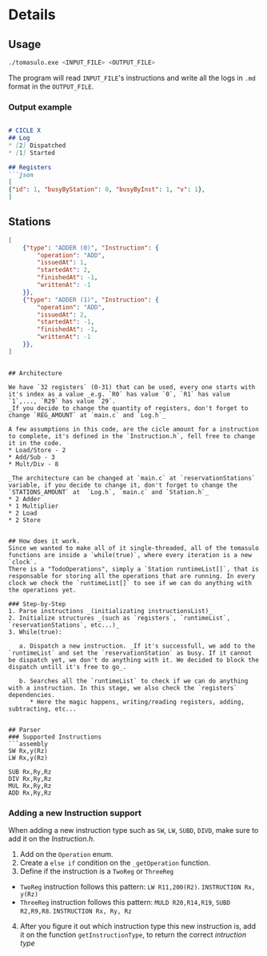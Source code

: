 # Details

## Usage
```bash
./tomasulo.exe <INPUT_FILE> <OUTPUT_FILE>
```
The program will read `INPUT_FILE`'s instructions and write all the logs in `.md` format in the `OUTPUT_FILE`. 

### Output example
```md

# CICLE X
## Log
* [2] Dispatched
* [1] Started

## Registers
```json
[
{"id": 1, "busyByStation": 0, "busyByInst": 1, "v": 1},
]
```

## Stations
```json
[
    {"type": "ADDER (0)", "Instruction": {
        "operation": "ADD",
        "issuedAt": 1,
        "startedAt": 2,
        "finishedAt": -1,
        "writtenAt": -1
    }},
    {"type": "ADDER (1)", "Instruction": {
        "operation": "ADD",
        "issuedAt": 2,
        "startedAt": -1,
        "finishedAt": -1,
        "writtenAt": -1
    }},
]
```
```

## Architecture

We have `32 registers` (0-31) that can be used, every one starts with it's index as a value _e.g. `R0` has value `0`, `R1` has value `1`,..., `R29` has value `29`.
_If you decide to change the quantity of registers, don't forget to change `REG_AMOUNT` at `main.c` and `Log.h`_

A few assumptions in this code, are the cicle amount for a instruction to complete, it's defined in the `Instruction.h`, fell free to change it in the code. 
* Load/Store - 2
* Add/Sub - 3
* Mult/Div - 8

_The architecture can be changed at `main.c` at `reservationStations` variable, if you decide to change it, don't forget to change the `STATIONS_AMOUNT` at  `Log.h`, `main.c` and `Station.h`_
* 2 Adder
* 1 Multiplier
* 2 Load
* 2 Store


## How does it work.
Since we wanted to make all of it single-threaded, all of the tomasulo functions are inside a `while(true)`, where every iteration is a new `clock`.
There is a "TodoOperations", simply a `Station runtimeList[]`, that is responsable for storing all the operations that are running. In every clock we check the `runtimeList[]` to see if we can do anything with the operations yet.

### Step-by-Step
1. Parse instructions _(initializating instructionsList)_
2. Initialize structures _(such as `registers`, `runtimeList`, `reservationStations`, etc...)_
3. While(true):

   a. Dispatch a new instruction. _If it's successfull, we add to the `runtimeList` and set the `reservationStation` as busy. If it cannot be dispatch yet, we don't do anything with it. We decided to block the dispatch untill it's free to go_.

   b. Searches all the `runtimeList` to check if we can do anything with a instruction. In this stage, we also check the `registers` dependencies.
      * Here the magic happens, writing/reading registers, adding, subtracting, etc...


## Parser
### Supported Instructions
```assembly
SW Rx,y(Rz)
LW Rx,y(Rz)

SUB Rx,Ry,Rz
DIV Rx,Ry,Rz
MUL Rx,Ry,Rz
ADD Rx,Ry,Rz
```

### Adding a new Instruction support
When adding a new instruction type such as `SW`, `LW`, `SUBD`, `DIVD`, make sure to add it on the _Instruction.h_.

1. Add on the `Operation` enum. 
2. Create a `else if` condition on the `_getOperation` function.
3. Define if the instruction is a `TwoReg` or `ThreeReg`
* `TwoReg` instruction follows this pattern: `LW R11,200(R2)`. `INSTRUCTION Rx, y(Rz)`
* `ThreeReg` instruction follows this pattern: `MULD R20,R14,R19`, `SUBD R2,R9,R8`. `INSTRUCTION Rx, Ry, Rz`
4. After you figure it out which instruction type this new instruction is, add it on the function `getInstructionType`, to return the correct _intruction type_
